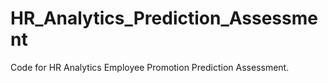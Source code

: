# HR_Analytics_Prediction_Assessment
Code for HR Analytics Employee Promotion Prediction Assessment.

